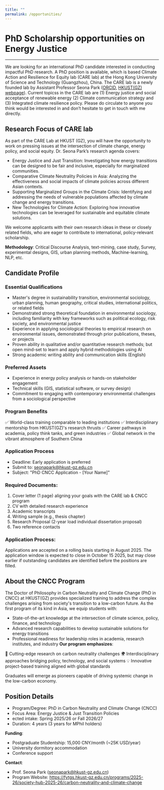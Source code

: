 ```yaml
---
title: ""
permalink: /opportunities/
---
```


# PhD Scholarship opportunities on Energy Justice
---

We are looking for an international PhD candidate interested in conducting impactful PhD research. A PhD position is available, which is based Climate Action and Resilience for Equity lab (CARE lab) at the Hong Kong University of Science and Technology (Guangzhou), China. The CARE lab is a newly founded lab by Assistant Professor Seona Park ([ORCID](https://orcid.org/0000-0003-1696-5571), [HKUST(GZ) webpage](https://facultyprofiles.hkust-gz.edu.cn/faculty-personal-page/PARK-Seona/seonapark)). Current topicss in the CARE lab are (1) Energy justice and social acceptance of renewable energy (2) Climate communication strategy and (3) Integrated climate resilience policy. Please do circulate to anyone you think would be interested in and don’t hesitate to get in touch with me directly.

## Research Focus of CARE lab

As part of the CARE Lab at HKUST (GZ), you will have the opportunity to work on pressing issues at the intersection of climate change, energy policy, and social equity. Dr. Seona Park’s research agenda covers:
- Energy Justice and Just Transition: Investigating how energy transitions can be designed to be fair and inclusive, especially for marginalized communities.
- Comparative Climate Neutrality Policies in Asia: Analyzing the effectiveness and social impacts of climate policies across different Asian contexts.
- Supporting Marginalized Groups in the Climate Crisis: Identifying and addressing the needs of vulnerable populations affected by climate change and energy transitions.
- New Technologies for Climate Action: Exploring how innovative technologies can be leveraged for sustainable and equitable climate solutions.

We welcome applicants with their own research ideas in these or closely related fields, who are eager to contribute to international, policy-relevant scholarship.

**Methodology**: Critical Discourse Analysis, text-mining, case study, Survey, experimental designs, GIS, urban planning methods, Machine-learning, NLP, etc.

## Candidate Profile

### Essential Qualifications

- Master's degree in sustainability transition, environmental sociology, urban planning, human geography, critical studies, international politics, or related fields
- Demonstrated strong theoretical foundation in environmental sociology, including familiarity with key frameworks such as political ecology, risk society, and environmental justice
- Experience in applying sociological theories to empirical research on environmental issues, demonstrated through prior publications, theses, or projects
- Proven ability in qualitative and/or quantitative research methods; but open mind-set to learn and apply hybrid methodologies using AI
- Strong academic writing ability and communication skills (English)

### Preferred Assets

- Experience in energy policy analysis or hands-on stakeholder engagement
- Technical skills (GIS, statistical software, or survey design)
- Commitment to engaging with contemporary environmental challenges from a sociological perspective

### Program Benefits

✅ World-class training comparable to leading institutions
✅ Interdisciplinary mentorship from HKUST(GZ)'s research thrusts
✅ Career pathways in academia, policy think tanks, and green industries
✅ Global network in the vibrant atmosphere of Southern China

### Application Process

- Deadline: Early application is preferred
- Submit to: seonapark@hkust-gz.edu.cn 
- Subject: "PhD CNCC Application - [Your Name]"

### Required Documents:

1.	Cover letter (1 page) aligning your goals with the CARE lab & CNCC program
2.	CV with detailed research experience
3.	Academic transcripts
4.	Writing sample (e.g., thesis chapter)
5.	Research Proposal (2-year load individual dissertation proposal)
6.	Two reference contacts

### Application Process: 

Applications are accepted on a rolling basis starting in August 2025. The application window is expected to close in October 15 2025, but may close earlier if outstanding candidates are identified before the positions are filled.

## About the CNCC Program

The Doctor of Philosophy in Carbon Neutrality and Climate Change (PhD in CNCC) at HKUST(GZ) provides specialized training to address the complex challenges arising from society's transition to a low-carbon future. As the first program of its kind in Asia, we equip students with:

- State-of-the-art knowledge at the intersection of climate science, policy, finance, and technology
- Advanced research capabilities to develop sustainable solutions for energy transitions
- Professional readiness for leadership roles in academia, research institutes, and industry
**Our program emphasizes**:

🔬 Cutting-edge research on carbon neutrality challenges
🌍 Interdisciplinary approaches bridging policy, technology, and social systems
💡 Innovative project-based training aligned with global standards

Graduates will emerge as pioneers capable of driving systemic change in the low-carbon economy.


## Position Details

- Program/Degree: PhD in Carbon Neutrality and Climate Change (CNCC)
- Focus Area: Energy Justice & Just Transition Policies
- ected intake: Spring 2025/26 or Fall 2026/27
- Duration: 4 years (3 years for MPhil holders)

**Funding**:

- Postgraduate Studentship: 15,000 CNY/month (~25K USD/year) 
- University dormitory accommodation
- Conference support

**Contact**:

- Prof. Seona Park (seonapark@hkust-gz.edu.cn)
- Program Website: https://fytgs.hkust-gz.edu.cn/programs/2025-26/society-hub-2025-26/carbon-neutrality-and-climate-change 
